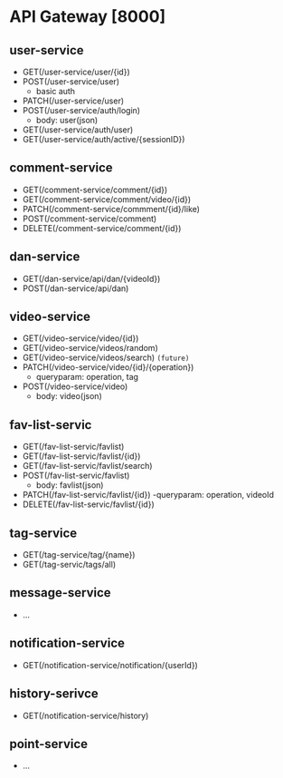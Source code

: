# API Gateway [8000]
## user-service
- GET(/user-service/user/{id})
- POST(/user-service/user)
    - basic auth
- PATCH(/user-service/user)
- POST(/user-service/auth/login)
    - body: user(json)
- GET(/user-service/auth/user)
- GET(/user-service/auth/active/{sessionID})
## comment-service
- GET(/comment-service/comment/{id})
- GET(/comment-service/comment/video/{id})
- PATCH(/comment-service/commment/{id}/like)
- POST(/comment-service/comment)
- DELETE(/comment-service/comment/{id})
## dan-service
- GET(/dan-service/api/dan/{videoId})
- POST(/dan-service/api/dan)
## video-service
- GET(/video-service/video/{id})
- GET(/video-service/videos/random)
- GET(/video-service/videos/search) `(future)`
- PATCH(/video-service/video/{id}/{operation})
    - queryparam: operation, tag
- POST(/video-service/video)
    - body: video(json)
## fav-list-servic
- GET(/fav-list-servic/favlist)
- GET(/fav-list-servic/favlist/{id})
- GET(/fav-list-servic/favlist/search)
- POST(/fav-list-servic/favlist) 
    - body: favlist(json)
- PATCH(/fav-list-servic/favlist/{id})
    -queryparam: operation, videoId
- DELETE(/fav-list-servic/favlist/{id})
## tag-service
- GET(/tag-service/tag/{name})
- GET(/tag-servic/tags/all)
## message-service
- ...
## notification-service
- GET(/notification-service/notification/{userId})
## history-serivce
- GET(/notification-service/history)
## point-service
- ...